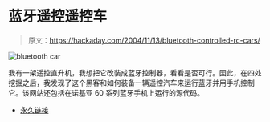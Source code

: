 # 蓝牙遥控遥控车

> 原文：<https://hackaday.com/2004/11/13/bluetooth-controlled-rc-cars/>

![bluetooth car](img/62117b22422566bcc21c8798d39ff7bc.png)

我有一架遥控直升机，我想把它改装成蓝牙控制器，看看是否可行。因此，在四处挖掘之后，我发现了这个黑客和如何装备一辆遥控汽车来运行蓝牙并用手机控制它。该网站还包括在诺基亚 60 系列蓝牙手机上运行的源代码。

*   [永久链接](http://www.oefai.at/~alexsee/BlueCar/)